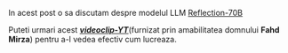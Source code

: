 In acest post o sa discutam despre modelul LLM [Reflection-70B](https://www.unite.ai/ro/reflection-70b-llm-with-self-correcting-cognition-and-leading-performance/)

Puteti urmari acest [***videoclip-YT***](https://www.youtube.com/watch?v=jZtR7SIEcZs)(furnizat prin amabilitatea domnului **Fahd Mirza**) pentru a-l vedea efectiv cum lucreaza.
